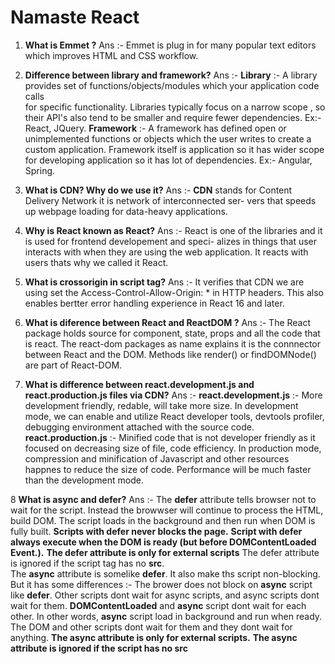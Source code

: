 
# Namaste React

1. __What is Emmet ?__
Ans :-  Emmet is plug in for many popular text editors which improves HTML and CSS workflow.

2. **Difference between library and framework?**
Ans :-  **Library** :- A library provides set of functions/objects/modules which your application code calls    
                       for specific functionality.
                       Libraries typically focus on a narrow scope , so their API's also tend to be smaller 
                       and require fewer dependencies.
                       Ex:- React, JQuery.
        **Framework** :- A framework has defined open or unimplemented functions or objects which the user 
                         writes to create a custom application. 
                         Framework itself is application so it has wider scope for developing application
                         so it has lot of dependencies.
                         Ex:- Angular, Spring.
                        
3. **What is CDN? Why do we use it?**
Ans :-  **CDN** stands for Content Delivery Network it is network of interconnected ser-
        vers that speeds up webpage loading for data-heavy applications.

4. **Why is React known as React?**
Ans :- React is one of the libraries and it is used for frontend developement and speci-
       alizes in things that user interacts with when they are using the web application.
       It reacts with users thats why we called it React.

5. **What is crossorigin in script tag?**
Ans :-  It verifies that CDN we are using set the Access-Control-Allow-Origin: * in HTTP headers.
        This also enables bertter error handling experience in React 16 and later.

6. **What is diference between React and ReactDOM ?**
Ans :-  The React package holds source for component, state, props and all the code that is react.
        The react-dom packages as name explains it is the connnector between React and the DOM. 
        Methods like render() or findDOMNode() are part of React-DOM.

7. **What is difference between react.development.js and react.production.js files via CDN?**
Ans :-  **react.development.js** :- More development friendly, redable, will take more size.
        In development mode, we can enable and utilize React developer tools, devtools profiler,
        debugging environment attached with the source code.
        **react.production.js** :- Minified code that is not developer friendly as it focused on
        decreasing size of file, code efficiency.
        In production mode, compression and minification of Javascript and other resources happnes 
        to reduce the size of code. Performance  will be much faster than the development mode.

8 **What is async and defer?**
Ans :-  The **defer** attribute tells browser not to wait for the script. Instead the browwser will
        continue to process the HTML, build DOM. The script loads in the background and then run when
        DOM is fully built.
        **Scripts with defer never blocks the page.**
        **Script with defer always execute when the DOM is ready (but before DOMContentLoaded Event.).**
        **The defer attribute is only for external scripts**
        The defer attribute is ignored if the script tag has no **src**.  
        The **async** attribute is somelike **defer**. It also make ths script non-blocking. But it has 
        some differences :-
        The brower does not block on **async** script like **defer**.
        Other scripts dont wait for async scripts, and async scripts dont wait for them.
        **DOMContentLoaded** and **async** script dont wait for each other.
        In other words, **async** script load in background and run when ready. The DOM and other scripts
        dont wait for them and they dont wait for anything.
        **The async attribute is only for external scripts.**
        **The async attribute is ignored if the script has no src**


